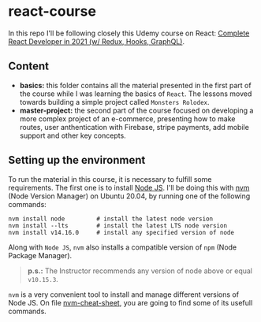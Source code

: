 # react-course
In this repo I'll be following closely this Udemy course on React: [Complete React Developer in 2021 (w/ Redux, Hooks, GraphQL)](https://www.udemy.com/course/complete-react-developer-zero-to-mastery/).


## Content

- **basics:** this folder contains all the material presented in the first part of the course while I was learning the basics of `React`. The lessons moved towards building a simple project called `Monsters Rolodex`.
- **master-project:** the second part of the course focused on developing a more complex project of an e-commerce, presenting how to make routes, user anthentication with Firebase, stripe payments, add mobile support and other key concepts.

## Setting up the environment

To run the material in this course, it is necessary to fulfill some requirements. The first one is to install [Node JS](https://nodejs.org/en/). I'll be doing this with [nvm](https://github.com/nvm-sh/nvm) (Node Version Manager) on Ubuntu 20.04, by running one of the following commands:

```shell
nvm install node         # install the latest node version
nvm install --lts        # install the latest LTS node version
nvm install v14.16.0     # install any specified version of node
```

Along with `Node JS`, `nvm` also installs a compatible version of `npm` (Node Package Manager).

> **p.s.:** The Instructor recommends any version of node above or equal `v10.15.3`. 

`nvm` is a very convenient tool to install and manage different versions of Node JS. On file [nvm-cheat-sheet](./nvm-cheat-sheet.md), you are going to find some of its usefull commands.